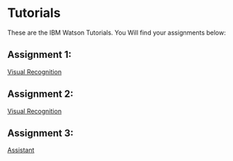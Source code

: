 # Tutorials
These are the IBM Watson Tutorials. You Will find your assignments below:
## Assignment 1: 
   [Visual Recognition](https://github.com/efwoods/Tutorials/Watson-Visual-Recognition-GUI.md)
## Assignment 2:
   [Visual Recognition](https://github.com/efwoods/Tutorials/Watson-Visual-Recognition-GUI.md)
## Assignment 3:
   [Assistant](https://github.com/efwoods/Tutorials/Watson-Assistant.md)
